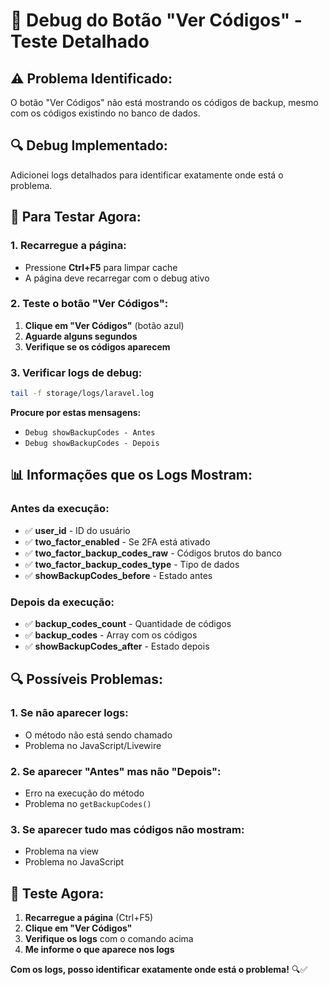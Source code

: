 # 🔧 Debug do Botão "Ver Códigos" - Teste Detalhado

## ⚠️ **Problema Identificado:**

O botão "Ver Códigos" não está mostrando os códigos de backup, mesmo com os códigos existindo no banco de dados.

## 🔍 **Debug Implementado:**

Adicionei logs detalhados para identificar exatamente onde está o problema.

## 🚀 **Para Testar Agora:**

### **1. Recarregue a página:**
- Pressione **Ctrl+F5** para limpar cache
- A página deve recarregar com o debug ativo

### **2. Teste o botão "Ver Códigos":**
1. **Clique em "Ver Códigos"** (botão azul)
2. **Aguarde alguns segundos**
3. **Verifique se os códigos aparecem**

### **3. Verificar logs de debug:**
```bash
tail -f storage/logs/laravel.log
```

**Procure por estas mensagens:**
- `Debug showBackupCodes - Antes`
- `Debug showBackupCodes - Depois`

## 📊 **Informações que os Logs Mostram:**

### **Antes da execução:**
- ✅ **user_id** - ID do usuário
- ✅ **two_factor_enabled** - Se 2FA está ativado
- ✅ **two_factor_backup_codes_raw** - Códigos brutos do banco
- ✅ **two_factor_backup_codes_type** - Tipo de dados
- ✅ **showBackupCodes_before** - Estado antes

### **Depois da execução:**
- ✅ **backup_codes_count** - Quantidade de códigos
- ✅ **backup_codes** - Array com os códigos
- ✅ **showBackupCodes_after** - Estado depois

## 🔍 **Possíveis Problemas:**

### **1. Se não aparecer logs:**
- O método não está sendo chamado
- Problema no JavaScript/Livewire

### **2. Se aparecer "Antes" mas não "Depois":**
- Erro na execução do método
- Problema no `getBackupCodes()`

### **3. Se aparecer tudo mas códigos não mostram:**
- Problema na view
- Problema no JavaScript

## 🎯 **Teste Agora:**

1. **Recarregue a página** (Ctrl+F5)
2. **Clique em "Ver Códigos"**
3. **Verifique os logs** com o comando acima
4. **Me informe o que aparece nos logs**

**Com os logs, posso identificar exatamente onde está o problema!** 🔍✅

